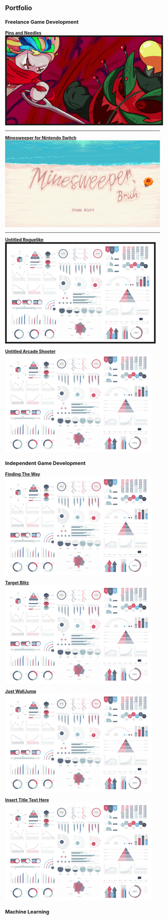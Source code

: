 ## Portfolio

### Freelance Game Development

[**Pins and Needles**](/PinsAndNeedles)
<img src="images/PinsAndNeedles/TrailerSS.jpg" border="5"/> 

---
[**Minesweeper for Nintendo Switch**](/Minesweeper)
<img src="images/MineSweeper/Screenshot_2.png"/>

---
[**Untitled Roguelike**](/Minesweeper)
<img src="images/dummy_thumbnail.jpg?raw=true" border="5"/>

[**Untitled Arcade Shooter**](/Projects/PinsAndNeedles)
<img src="images/dummy_thumbnail.jpg?raw=true"/>

### Independent Game Development
[**Finding The Way**](/Projects/PinsAndNeedles)
<img src="images/dummy_thumbnail.jpg?raw=true"/>

[**Target Blitz**](/Projects/PinsAndNeedles)
<img src="images/dummy_thumbnail.jpg?raw=true"/>

[**Just WallJump**](/Projects/PinsAndNeedles)
<img src="images/dummy_thumbnail.jpg?raw=true"/>

[**Insert Title Text Here**](/Projects/PinsAndNeedles)
<img src="images/dummy_thumbnail.jpg?raw=true"/>

### Machine Learning




